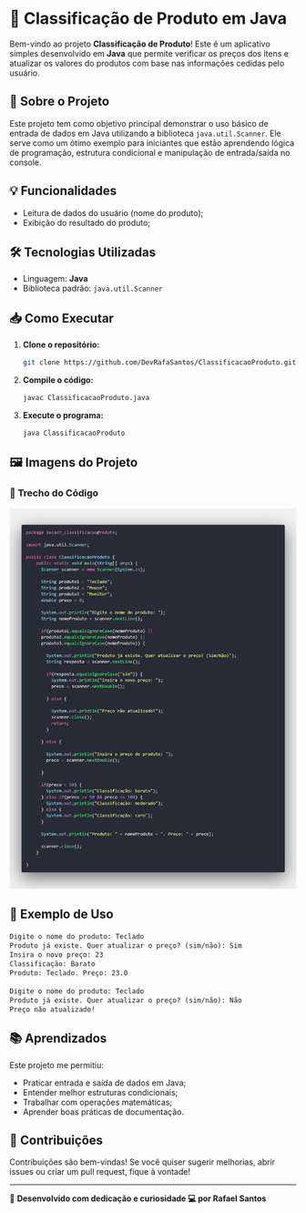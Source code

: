 # 🧮 Classificação de Produto em Java

Bem-vindo ao projeto **Classificação de Produto**! Este é um aplicativo simples desenvolvido em **Java** que permite verificar os preços dos itens e atualizar os valores do produtos com base nas informações cedidas pelo usuário.

## 🚀 Sobre o Projeto

Este projeto tem como objetivo principal demonstrar o uso básico de entrada de dados em Java utilizando a biblioteca `java.util.Scanner`. Ele serve como um ótimo exemplo para iniciantes que estão aprendendo lógica de programação, estrutura condicional e manipulação de entrada/saída no console.

## 💡 Funcionalidades

- Leitura de dados do usuário (nome do produto);
- Exibição do resultado do produto;

## 🛠️ Tecnologias Utilizadas

- Linguagem: **Java**
- Biblioteca padrão: `java.util.Scanner`

## 📥 Como Executar

1. **Clone o repositório:**
   ```bash
   git clone https://github.com/DevRafaSantos/ClassificacaoProduto.git
   ```
2. **Compile o código:**
   ```bash
   javac ClassificacaoProduto.java
   ```
3. **Execute o programa:**
   ```bash
   java ClassificacaoProduto
   ```
## 🖼️ Imagens do Projeto

### 📌 Trecho do Código
![Trecho do Código](assets/code.png)

## 📸 Exemplo de Uso

```plaintext
Digite o nome do produto: Teclado
Produto já existe. Quer atualizar o preço? (sim/não): Sim
Insira o novo preço: 23
Classificação: Barato
Produto: Teclado. Preço: 23.0

Digite o nome do produto: Teclado
Produto já existe. Quer atualizar o preço? (sim/não): Não
Preço não atualizado!
```

## 📚 Aprendizados

Este projeto me permitiu:

- Praticar entrada e saída de dados em Java;
- Entender melhor estruturas condicionais;
- Trabalhar com operações matemáticas;
- Aprender boas práticas de documentação.

## 🤝 Contribuições

Contribuições são bem-vindas! Se você quiser sugerir melhorias, abrir issues ou criar um pull request, fique à vontade!

---

📌 **Desenvolvido com dedicação e curiosidade 💻 por Rafael Santos**
